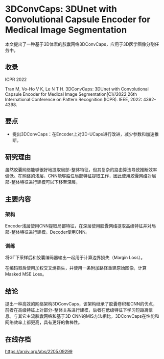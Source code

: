 # 3DConvCaps: 3DUnet with Convolutional Capsule Encoder for Medical Image Segmentation

本文提出了一种基于3D体素的胶囊网络3DConvCaps，应用于3D医学图像分割任务中。

## 收录

ICPR 2022

Tran M, Vo-Ho V K, Le N T H. 3DConvCaps: 3DUnet with Convolutional Capsule Encoder for Medical Image Segmentation[C]//2022 26th International Conference on Pattern Recognition (ICPR). IEEE, 2022: 4392-4398.

## 要点

- 提出3DConvCaps：在Encoder上对3D-UCaps进行改进，减少参数和加速推断。

## 研究理由

虽然胶囊网络能够很好地提取局部-整体特征，但其复杂的路由算法导致推断效率偏低。在网络的浅层，CNN能够胜任局部特征提取工作，因此使用胶囊网络对局部-整体特征进行建模可以下移至深层。

## 主要内容

### 架构

Encoder浅层使用CNN提取局部特征，在深层使用胶囊网络提取高级特征并对局部-整体特征进行建模。Decoder使用CNN。

### 训练

将GT下采样后和胶囊编码器输出一起用于计算边界损失（Margin Loss）。

在编码器后使用加权交叉熵损失，并使用一条附加路径重建原始图像，计算Masked MSE Loss。

## 结论

提出一种高效的网络架构3DConvCaps，该架构继承了胶囊卷积和CNN的优点，前者在高级特征上对部分-整体关系进行建模，后者在低级特征下学习短距离信息。与其它主流胶囊网络和基于3D CNN的MIS方法相比，3DConvCaps在性能和网络效率上都更高，具有更好的鲁棒性。

## 在线存档

https://arxiv.org/abs/2205.09299
